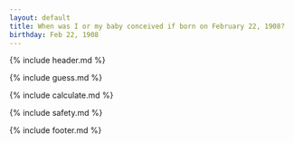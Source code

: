 ```yaml
---
layout: default
title: When was I or my baby conceived if born on February 22, 1908?
birthday: Feb 22, 1908
---
```


{% include header.md %}

{% include guess.md %}

{% include calculate.md %}

{% include safety.md %}

{% include footer.md %}



